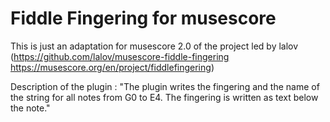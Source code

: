 Fiddle Fingering for musescore
==========================

This is just an adaptation for musescore 2.0 of the project led by lalov (https://github.com/lalov/musescore-fiddle-fingering
https://musescore.org/en/project/fiddlefingering)

Description of the plugin :
"The plugin writes the fingering and the name of the string for all notes from G0 to E4. The fingering is written as text below the note."
